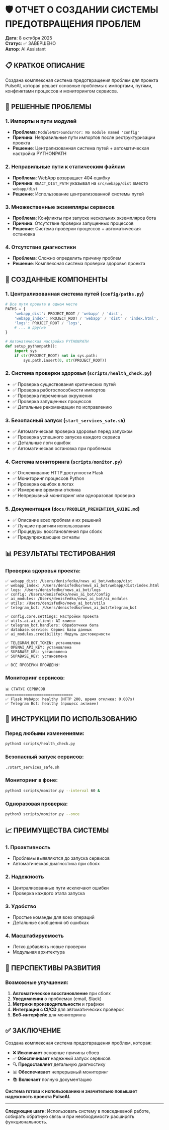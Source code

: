 # 🛡️ ОТЧЕТ О СОЗДАНИИ СИСТЕМЫ ПРЕДОТВРАЩЕНИЯ ПРОБЛЕМ

**Дата**: 8 октября 2025  
**Статус**: ✅ ЗАВЕРШЕНО  
**Автор**: AI Assistant  

## 📋 КРАТКОЕ ОПИСАНИЕ

Создана комплексная система предотвращения проблем для проекта PulseAI, которая решает основные проблемы с импортами, путями, конфликтами процессов и мониторингом сервисов.

## 🎯 РЕШЕННЫЕ ПРОБЛЕМЫ

### 1. **Импорты и пути модулей**
- **Проблема**: `ModuleNotFoundError: No module named 'config'`
- **Причина**: Неправильные пути импортов после реструктуризации проекта
- **Решение**: Централизованная система путей + автоматическая настройка PYTHONPATH

### 2. **Неправильные пути к статическим файлам**
- **Проблема**: WebApp возвращает 404 ошибку
- **Причина**: `REACT_DIST_PATH` указывал на `src/webapp/dist` вместо `webapp/dist`
- **Решение**: Использование централизованной системы путей

### 3. **Множественные экземпляры сервисов**
- **Проблема**: Конфликты при запуске нескольких экземпляров бота
- **Причина**: Отсутствие проверки запущенных процессов
- **Решение**: Система проверки процессов + автоматическая остановка

### 4. **Отсутствие диагностики**
- **Проблема**: Сложно определить причину проблем
- **Решение**: Комплексная система проверки здоровья проекта

## 🔧 СОЗДАННЫЕ КОМПОНЕНТЫ

### 1. **Централизованная система путей** (`config/paths.py`)
```python
# Все пути проекта в одном месте
PATHS = {
    'webapp_dist': PROJECT_ROOT / 'webapp' / 'dist',
    'webapp_index': PROJECT_ROOT / 'webapp' / 'dist' / 'index.html',
    'logs': PROJECT_ROOT / 'logs',
    # ... и другие
}

# Автоматическая настройка PYTHONPATH
def setup_pythonpath():
    import sys
    if str(PROJECT_ROOT) not in sys.path:
        sys.path.insert(0, str(PROJECT_ROOT))
```

### 2. **Система проверки здоровья** (`scripts/health_check.py`)
- ✅ Проверка существования критических путей
- ✅ Проверка работоспособности импортов
- ✅ Проверка переменных окружения
- ✅ Проверка запущенных процессов
- ✅ Детальные рекомендации по исправлению

### 3. **Безопасный запуск** (`start_services_safe.sh`)
- ✅ Автоматическая проверка здоровья перед запуском
- ✅ Проверка успешного запуска каждого сервиса
- ✅ Детальные логи ошибок
- ✅ Автоматическая остановка при проблемах

### 4. **Система мониторинга** (`scripts/monitor.py`)
- ✅ Отслеживание HTTP доступности Flask
- ✅ Мониторинг процессов Python
- ✅ Проверка ошибок в логах
- ✅ Измерение времени отклика
- ✅ Непрерывный мониторинг или одноразовая проверка

### 5. **Документация** (`docs/PROBLEM_PREVENTION_GUIDE.md`)
- ✅ Описание всех проблем и их решений
- ✅ Лучшие практики использования
- ✅ Процедуры восстановления при сбоях
- ✅ Предупреждающие сигналы

## 📊 РЕЗУЛЬТАТЫ ТЕСТИРОВАНИЯ

### Проверка здоровья проекта:
```
✅ webapp_dist: /Users/denisfedko/news_ai_bot/webapp/dist
✅ webapp_index: /Users/denisfedko/news_ai_bot/webapp/dist/index.html
✅ logs: /Users/denisfedko/news_ai_bot/logs
✅ config: /Users/denisfedko/news_ai_bot/config
✅ ai_modules: /Users/denisfedko/news_ai_bot/ai_modules
✅ utils: /Users/denisfedko/news_ai_bot/utils
✅ telegram_bot: /Users/denisfedko/news_ai_bot/telegram_bot

✅ config.core.settings: Настройки проекта
✅ utils.ai.ai_client: AI клиент
✅ telegram_bot.handlers: Обработчики бота
✅ database.service: Сервис базы данных
✅ ai_modules.credibility: Модуль достоверности

✅ TELEGRAM_BOT_TOKEN: установлена
✅ OPENAI_API_KEY: установлена
✅ SUPABASE_URL: установлена
✅ SUPABASE_KEY: установлена

✅ ВСЕ ПРОВЕРКИ ПРОЙДЕНЫ!
```

### Мониторинг сервисов:
```
📊 СТАТУС СЕРВИСОВ
==============================
✅ Flask WebApp: healthy (HTTP 200, время отклика: 0.007s)
✅ Telegram Bot: healthy (процесс активен)
```

## 🚀 ИНСТРУКЦИИ ПО ИСПОЛЬЗОВАНИЮ

### Перед любыми изменениями:
```bash
python3 scripts/health_check.py
```

### Безопасный запуск сервисов:
```bash
./start_services_safe.sh
```

### Мониторинг в фоне:
```bash
python3 scripts/monitor.py --interval 60 &
```

### Одноразовая проверка:
```bash
python3 scripts/monitor.py --once
```

## 📈 ПРЕИМУЩЕСТВА СИСТЕМЫ

### 1. **Проактивность**
- Проблемы выявляются до запуска сервисов
- Автоматическая диагностика при сбоях

### 2. **Надежность**
- Централизованные пути исключают ошибки
- Проверка каждого этапа запуска

### 3. **Удобство**
- Простые команды для всех операций
- Детальные сообщения об ошибках

### 4. **Масштабируемость**
- Легко добавлять новые проверки
- Модульная архитектура

## 🔮 ПЕРСПЕКТИВЫ РАЗВИТИЯ

### Возможные улучшения:
1. **Автоматическое восстановление** при сбоях
2. **Уведомления** о проблемах (email, Slack)
3. **Метрики производительности** и графики
4. **Интеграция с CI/CD** для автоматических проверок
5. **Веб-интерфейс** для мониторинга

## ✅ ЗАКЛЮЧЕНИЕ

Создана комплексная система предотвращения проблем, которая:

- ❌ **Исключает** основные причины сбоев
- ✅ **Обеспечивает** надежный запуск сервисов  
- 🔍 **Предоставляет** детальную диагностику
- 📊 **Обеспечивает** непрерывный мониторинг
- 📚 **Включает** полную документацию

**Система готова к использованию и значительно повышает надежность проекта PulseAI.**

---

**Следующие шаги**: Использовать систему в повседневной работе, собирать обратную связь и при необходимости расширять функциональность.

